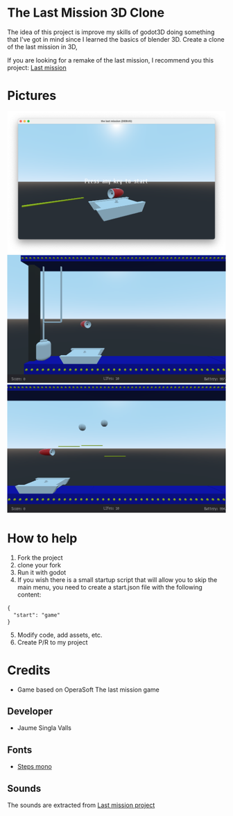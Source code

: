 # The Last Mission 3D Clone
The idea of this project is improve my skills of godot3D doing something that I've got in mind since I learned the basics of blender 3D. Create a clone of the last mission in 3D, 

If you are looking for a remake of the last mission, I recommend you this project: [Last mission](https://github.com/dmitrysmagin/last-mission)

# Pictures
![main](docs/img/main.png)
![flying](docs/img/flying.png)
![Shots](docs/img/shots.png)

# How to help
1. Fork the project
2. clone your fork
3. Run it with godot
4. If you wish there is a small startup script that will allow you to skip the main menu, you need to create a start.json file with the following content:
```
{
  "start": "game"
}
```
5. Modify code, add assets, etc. 
6. Create P/R to my project


# Credits
* Game based on OperaSoft The last mission game

## Developer
* Jaume Singla Valls

## Fonts
* [Steps mono](https://fontlibrary.org/en/font/steps-mono)

## Sounds
The sounds are extracted from [Last mission project](https://github.com/dmitrysmagin/last-mission)